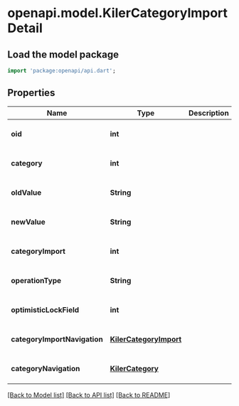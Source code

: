 # openapi.model.KilerCategoryImportDetail

## Load the model package
```dart
import 'package:openapi/api.dart';
```

## Properties
Name | Type | Description | Notes
------------ | ------------- | ------------- | -------------
**oid** | **int** |  | [optional] [default to null]
**category** | **int** |  | [optional] [default to null]
**oldValue** | **String** |  | [optional] [default to null]
**newValue** | **String** |  | [optional] [default to null]
**categoryImport** | **int** |  | [optional] [default to null]
**operationType** | **String** |  | [optional] [default to null]
**optimisticLockField** | **int** |  | [optional] [default to null]
**categoryImportNavigation** | [**KilerCategoryImport**](KilerCategoryImport.md) |  | [optional] [default to null]
**categoryNavigation** | [**KilerCategory**](KilerCategory.md) |  | [optional] [default to null]

[[Back to Model list]](../README.md#documentation-for-models) [[Back to API list]](../README.md#documentation-for-api-endpoints) [[Back to README]](../README.md)


